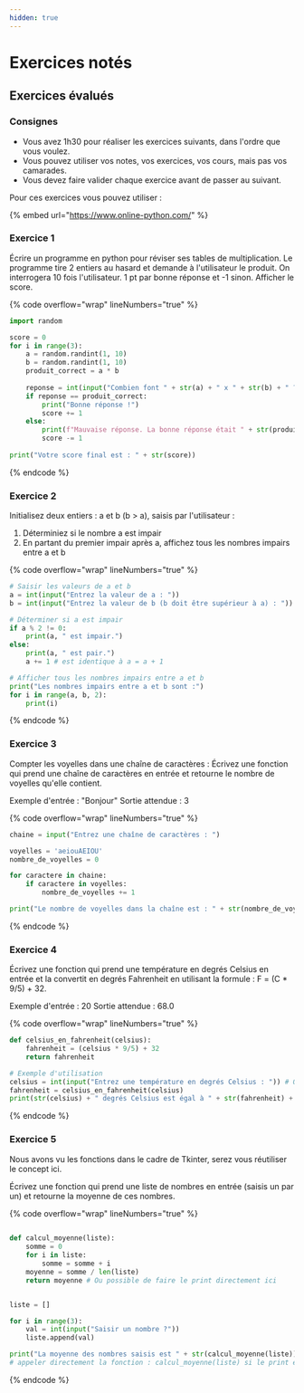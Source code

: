 ```yaml
---
hidden: true
---
```


# Exercices notés

## Exercices évalués

### Consignes

* Vous avez 1h30 pour réaliser les exercices suivants, dans l'ordre que vous voulez.
* Vous pouvez utiliser vos notes, vos exercices, vos cours, mais pas vos camarades.
* Vous devez faire valider chaque exercice avant de passer au suivant.

Pour ces exercices vous pouvez utiliser :

{% embed url="https://www.online-python.com/" %}

### Exercice 1

Écrire un programme en python pour réviser ses tables de multiplication. Le programme tire 2 entiers au hasard et demande à l'utilisateur le produit. On interrogera 10 fois l'utilisateur. 1 pt par bonne réponse et -1 sinon. Afficher le score.



{% code overflow="wrap" lineNumbers="true" %}
```python
import random

score = 0
for i in range(3):
    a = random.randint(1, 10)
    b = random.randint(1, 10)
    produit_correct = a * b
    
    reponse = int(input("Combien font " + str(a) + " x " + str(b) + " ? "))
    if reponse == produit_correct:
        print("Bonne réponse !")
        score += 1
    else:
        print(f"Mauvaise réponse. La bonne réponse était " + str(produit_correct) + ".")
        score -= 1
    
print("Votre score final est : " + str(score))
```
{% endcode %}

### Exercice 2

Initialisez deux entiers : a et b (b > a), saisis par l'utilisateur :

1. Déterminiez si le nombre a est impair
2. En partant du premier impair après a, affichez tous les nombres impairs entre a et b



{% code overflow="wrap" lineNumbers="true" %}
```python
# Saisir les valeurs de a et b
a = int(input("Entrez la valeur de a : "))
b = int(input("Entrez la valeur de b (b doit être supérieur à a) : "))

# Déterminer si a est impair
if a % 2 != 0:
    print(a, " est impair.")
else:
    print(a, " est pair.")
    a += 1 # est identique à a = a + 1

# Afficher tous les nombres impairs entre a et b
print("Les nombres impairs entre a et b sont :")
for i in range(a, b, 2):
    print(i)
```
{% endcode %}

### Exercice 3

Compter les voyelles dans une chaîne de caractères : Écrivez une fonction qui prend une chaîne de caractères en entrée et retourne le nombre de voyelles qu'elle contient.

Exemple d'entrée : "Bonjour" Sortie attendue : 3



{% code overflow="wrap" lineNumbers="true" %}
```python
chaine = input("Entrez une chaîne de caractères : ")

voyelles = 'aeiouAEIOU'
nombre_de_voyelles = 0

for caractere in chaine:
    if caractere in voyelles:
        nombre_de_voyelles += 1

print("Le nombre de voyelles dans la chaîne est : " + str(nombre_de_voyelles))
```
{% endcode %}

### Exercice 4

Écrivez une fonction qui prend une température en degrés Celsius en entrée et la convertit en degrés Fahrenheit en utilisant la formule : F = (C \* 9/5) + 32.

Exemple d'entrée : 20 Sortie attendue : 68.0



{% code overflow="wrap" lineNumbers="true" %}
```python
def celsius_en_fahrenheit(celsius):
    fahrenheit = (celsius * 9/5) + 32
    return fahrenheit

# Exemple d'utilisation
celsius = int(input("Entrez une température en degrés Celsius : ")) # On pourrait mettre float plutôt que int pour saisir des nombres avec une virgule
fahrenheit = celsius_en_fahrenheit(celsius)
print(str(celsius) + " degrés Celsius est égal à " + str(fahrenheit) + " degrés Fahrenheit.")

```
{% endcode %}

### Exercice 5

Nous avons vu les fonctions dans le cadre de Tkinter, serez vous réutiliser le concept ici.

Écrivez une fonction qui prend une liste de nombres en entrée (saisis un par un) et retourne la moyenne de ces nombres.



{% code overflow="wrap" lineNumbers="true" %}
```python
    
def calcul_moyenne(liste):
    somme = 0
    for i in liste:
        somme = somme + i
    moyenne = somme / len(liste)
    return moyenne # Ou possible de faire le print directement ici


liste = []

for i in range(3):
    val = int(input("Saisir un nombre ?"))
    liste.append(val)

print("La moyenne des nombres saisis est " + str(calcul_moyenne(liste))) 
# appeler directement la fonction : calcul_moyenne(liste) si le print est dans la fonction

```
{% endcode %}
